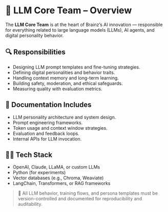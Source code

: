 # 🧠 LLM Core Team – Overview

The **LLM Core Team** is at the heart of Brainz’s AI innovation — responsible for everything related to large language models (LLMs), AI agents, and digital personality behavior.

## 🔍 Responsibilities
- Designing LLM prompt templates and fine-tuning strategies.
- Defining digital personalities and behavior traits.
- Handling context memory and long-term learning.
- Building safety, moderation, and ethical safeguards.
- Measuring quality with evaluation metrics.

## 📘 Documentation Includes
- LLM personality architecture and system design.
- Prompt engineering frameworks.
- Token usage and context window strategies.
- Evaluation and feedback loops.
- Internal APIs for LLM invocation.

## 🧑‍💻 Tech Stack
- OpenAI, Claude, LLaMA, or custom LLMs
- Python (for experiments)
- Vector databases (e.g., Chroma, Weaviate)
- LangChain, Transformers, or RAG frameworks

> 📎 All LLM behavior, training flows, and persona templates must be version-controlled and documented for reproducibility and auditability.
